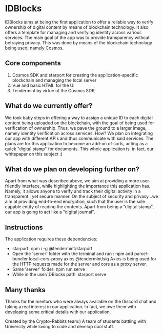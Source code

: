 # IDBlocks

IDBlocks aims at being the first application to offer a reliable way to verify ownership of digital content by means of blockchain technology. It also offers a template for managing and verifying identity across various services. The main goal of the app was to provide transparency without betraying privacy. This was done by means of the blockchain technology being used, namely Cosmos.

## Core components

1. Cosmos SDK and starport for creating the application-specific blockchain and managing the local server
2. Vue and basic HTML for the UI
3. Tendermint by virtue of the Cosmos SDK

## What do we currently offer?

We took baby steps in offering a way to assign a unique ID to each digital content being uploaded on the blockchain, with the goal of being used
for verification of ownership. Thus, we pave the ground to a larger image, namely identity verification across services. How? We plan on integrating our app with different APIs and thus communicate with said services. The plans are for this application to become an add-on of sorts, acting as a quick "digital stamp" for documents. This whole application is, in fact, our whitepaper on this subject :)

## What do we plan on developing further on?

Apart from what was described above, we aim at providing a more user-friendly interface, while highlighting the importance this application has. Namely, it allows anyone to verify and track their digital activity in a transparent , yet secure manner. On the subject of security and privacy...we aim at providing end-to-end encryption, such that the user is the sole capable entity of reading the contents. Apart from being a "digital stamp", our app is going to act like a "digital journal".

## Instructions

The application requires these dependencies:

* starport: npm i -g @tendermint/starport
* Open the 'server' folder with the terminal and run : npm add parcel-bundler local-cors-proxy axios @tendermint/sig
Axios is being used for the HTTP requests made for the server and cors as a proxy server.
* Same 'server' folder: npm run serve
* While in the user/IDBlocks path: starport serve

## Many thanks

Thanks for the mentors who were always available on the Discord chat and taking a real interest in our application. In fact, we owe them with developing some critical details with our application.

Created by the Crypto-Rabbits team:) A team of students battling with University while loving to code and develop cool stuff.
